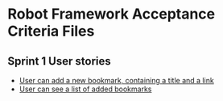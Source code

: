 # Robot Framework Acceptance Criteria Files
## Sprint 1 User stories
- [User can add a new bookmark, containing a title and a link](../src/tests/robot/add_bookmark.robot)
- [User can see a list of added bookmarks](../src/tests/robot/list_bookmarks.robot)



